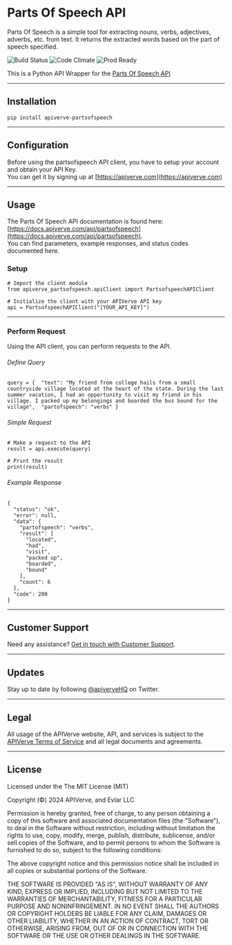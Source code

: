 Parts Of Speech API
============

Parts Of Speech is a simple tool for extracting nouns, verbs, adjectives, adverbs, etc. from text. It returns the extracted words based on the part of speech specified.

![Build Status](https://img.shields.io/badge/build-passing-green)
![Code Climate](https://img.shields.io/badge/maintainability-B-purple)
![Prod Ready](https://img.shields.io/badge/production-ready-blue)

This is a Python API Wrapper for the [Parts Of Speech API](https://apiverve.com/marketplace/api/partsofspeech)

---

## Installation
	pip install apiverve-partsofspeech

---

## Configuration

Before using the partsofspeech API client, you have to setup your account and obtain your API Key.  
You can get it by signing up at [https://apiverve.com](https://apiverve.com)

---

## Usage

The Parts Of Speech API documentation is found here: [https://docs.apiverve.com/api/partsofspeech](https://docs.apiverve.com/api/partsofspeech).  
You can find parameters, example responses, and status codes documented here.

### Setup

```
# Import the client module
from apiverve_partsofspeech.apiClient import PartsofspeechAPIClient

# Initialize the client with your APIVerve API key
api = PartsofspeechAPIClient("[YOUR_API_KEY]")
```

---


### Perform Request
Using the API client, you can perform requests to the API.

###### Define Query

```
query = {  "text": "My friend from college hails from a small countryside village located at the heart of the state. During the last summer vacation, I had an opportunity to visit my friend in his village. I packed up my belongings and boarded the bus bound for the village",  "partofspeech": "verbs" }
```

###### Simple Request

```
# Make a request to the API
result = api.execute(query)

# Print the result
print(result)
```

###### Example Response

```
{
  "status": "ok",
  "error": null,
  "data": {
    "partofspeech": "verbs",
    "result": [
      "located",
      "had",
      "visit",
      "packed up",
      "boarded",
      "bound"
    ],
    "count": 6
  },
  "code": 200
}
```

---

## Customer Support

Need any assistance? [Get in touch with Customer Support](https://apiverve.com/contact).

---

## Updates
Stay up to date by following [@apiverveHQ](https://twitter.com/apiverveHQ) on Twitter.

---

## Legal

All usage of the APIVerve website, API, and services is subject to the [APIVerve Terms of Service](https://apiverve.com/terms) and all legal documents and agreements.

---

## License
Licensed under the The MIT License (MIT)

Copyright (&copy;) 2024 APIVerve, and Evlar LLC

Permission is hereby granted, free of charge, to any person obtaining a copy of this software and associated documentation files (the "Software"), to deal in the Software without restriction, including without limitation the rights to use, copy, modify, merge, publish, distribute, sublicense, and/or sell copies of the Software, and to permit persons to whom the Software is furnished to do so, subject to the following conditions:

The above copyright notice and this permission notice shall be included in all copies or substantial portions of the Software.

THE SOFTWARE IS PROVIDED "AS IS", WITHOUT WARRANTY OF ANY KIND, EXPRESS OR IMPLIED, INCLUDING BUT NOT LIMITED TO THE WARRANTIES OF MERCHANTABILITY, FITNESS FOR A PARTICULAR PURPOSE AND NONINFRINGEMENT. IN NO EVENT SHALL THE AUTHORS OR COPYRIGHT HOLDERS BE LIABLE FOR ANY CLAIM, DAMAGES OR OTHER LIABILITY, WHETHER IN AN ACTION OF CONTRACT, TORT OR OTHERWISE, ARISING FROM, OUT OF OR IN CONNECTION WITH THE SOFTWARE OR THE USE OR OTHER DEALINGS IN THE SOFTWARE.